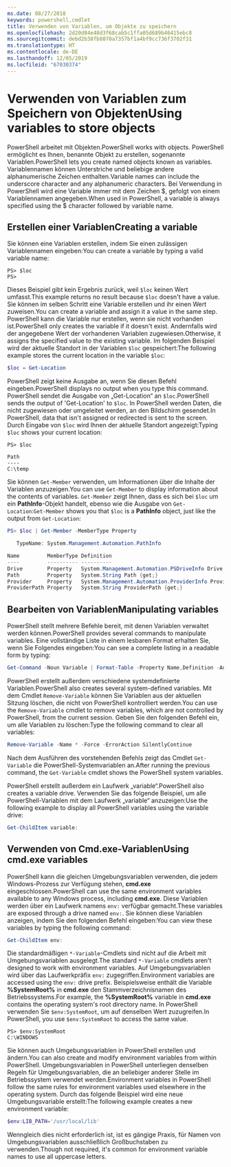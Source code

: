 ```yaml
---
ms.date: 08/27/2018
keywords: powershell,cmdlet
title: Verwenden von Variablen, um Objekte zu speichern
ms.openlocfilehash: 2d20d84e48d3f68cab5c1ffa05d689b46415ebc8
ms.sourcegitcommit: debd2b38fb8070a7357bf1a4bf9cc736f3702f31
ms.translationtype: HT
ms.contentlocale: de-DE
ms.lasthandoff: 12/05/2019
ms.locfileid: "67030374"
---
```

# <a name="using-variables-to-store-objects"></a><span data-ttu-id="ea995-103">Verwenden von Variablen zum Speichern von Objekten</span><span class="sxs-lookup"><span data-stu-id="ea995-103">Using variables to store objects</span></span>

<span data-ttu-id="ea995-104">PowerShell arbeitet mit Objekten.</span><span class="sxs-lookup"><span data-stu-id="ea995-104">PowerShell works with objects.</span></span> <span data-ttu-id="ea995-105">PowerShell ermöglicht es Ihnen, benannte Objekt zu erstellen, sogenannte Variablen.</span><span class="sxs-lookup"><span data-stu-id="ea995-105">PowerShell lets you create named objects known as variables.</span></span>
<span data-ttu-id="ea995-106">Variablennamen können Unterstriche und beliebige andere alphanumerische Zeichen enthalten.</span><span class="sxs-lookup"><span data-stu-id="ea995-106">Variable names can include the underscore character and any alphanumeric characters.</span></span> <span data-ttu-id="ea995-107">Bei Verwendung in PowerShell wird eine Variable immer mit dem Zeichen \$, gefolgt von einem Variablennamen angegeben.</span><span class="sxs-lookup"><span data-stu-id="ea995-107">When used in PowerShell, a variable is always specified using the \$ character followed by variable name.</span></span>

## <a name="creating-a-variable"></a><span data-ttu-id="ea995-108">Erstellen einer Variablen</span><span class="sxs-lookup"><span data-stu-id="ea995-108">Creating a variable</span></span>

<span data-ttu-id="ea995-109">Sie können eine Variablen erstellen, indem Sie einen zulässigen Variablennamen eingeben:</span><span class="sxs-lookup"><span data-stu-id="ea995-109">You can create a variable by typing a valid variable name:</span></span>

```
PS> $loc
PS>
```

<span data-ttu-id="ea995-110">Dieses Beispiel gibt kein Ergebnis zurück, weil `$loc` keinen Wert umfasst.</span><span class="sxs-lookup"><span data-stu-id="ea995-110">This example returns no result because `$loc` doesn't have a value.</span></span> <span data-ttu-id="ea995-111">Sie können im selben Schritt eine Variable erstellen und ihr einen Wert zuweisen.</span><span class="sxs-lookup"><span data-stu-id="ea995-111">You can create a variable and assign it a value in the same step.</span></span> <span data-ttu-id="ea995-112">PowerShell kann die Variable nur erstellen, wenn sie nicht vorhanden ist.</span><span class="sxs-lookup"><span data-stu-id="ea995-112">PowerShell only creates the variable if it doesn't exist.</span></span>
<span data-ttu-id="ea995-113">Andernfalls wird der angegebene Wert der vorhandenen Variablen zugewiesen.</span><span class="sxs-lookup"><span data-stu-id="ea995-113">Otherwise, it assigns the specified value to the existing variable.</span></span> <span data-ttu-id="ea995-114">Im folgenden Beispiel wird der aktuelle Standort in der Variablen `$loc` gespeichert:</span><span class="sxs-lookup"><span data-stu-id="ea995-114">The following example stores the current location in the variable `$loc`:</span></span>

```powershell
$loc = Get-Location
```

<span data-ttu-id="ea995-115">PowerShell zeigt keine Ausgabe an, wenn Sie diesen Befehl eingeben.</span><span class="sxs-lookup"><span data-stu-id="ea995-115">PowerShell displays no output when you type this command.</span></span> <span data-ttu-id="ea995-116">PowerShell sendet die Ausgabe von „Get-Location“ an `$loc`.</span><span class="sxs-lookup"><span data-stu-id="ea995-116">PowerShell sends the output of 'Get-Location' to `$loc`.</span></span> <span data-ttu-id="ea995-117">In PowerShell werden Daten, die nicht zugewiesen oder umgeleitet werden, an den Bildschirm gesendet.</span><span class="sxs-lookup"><span data-stu-id="ea995-117">In PowerShell, data that isn't assigned or redirected is sent to the screen.</span></span> <span data-ttu-id="ea995-118">Durch Eingabe von `$loc` wird Ihnen der aktuelle Standort angezeigt:</span><span class="sxs-lookup"><span data-stu-id="ea995-118">Typing `$loc` shows your current location:</span></span>

```
PS> $loc

Path
----
C:\temp
```

<span data-ttu-id="ea995-119">Sie können `Get-Member` verwenden, um Informationen über die Inhalte der Variablen anzuzeigen.</span><span class="sxs-lookup"><span data-stu-id="ea995-119">You can use `Get-Member` to display information about the contents of variables.</span></span> <span data-ttu-id="ea995-120">`Get-Member` zeigt Ihnen, dass es sich bei `$loc` um ein **PathInfo**-Objekt handelt, ebenso wie die Ausgabe von `Get-Location`:</span><span class="sxs-lookup"><span data-stu-id="ea995-120">`Get-Member` shows you that `$loc` is a **PathInfo** object, just like the output from `Get-Location`:</span></span>

```powershell
PS> $loc | Get-Member -MemberType Property

   TypeName: System.Management.Automation.PathInfo

Name         MemberType Definition
----         ---------- ----------
Drive        Property   System.Management.Automation.PSDriveInfo Drive {get;}
Path         Property   System.String Path {get;}
Provider     Property   System.Management.Automation.ProviderInfo Provider {...
ProviderPath Property   System.String ProviderPath {get;}
```

## <a name="manipulating-variables"></a><span data-ttu-id="ea995-121">Bearbeiten von Variablen</span><span class="sxs-lookup"><span data-stu-id="ea995-121">Manipulating variables</span></span>

<span data-ttu-id="ea995-122">PowerShell stellt mehrere Befehle bereit, mit denen Variablen verwaltet werden können.</span><span class="sxs-lookup"><span data-stu-id="ea995-122">PowerShell provides several commands to manipulate variables.</span></span> <span data-ttu-id="ea995-123">Eine vollständige Liste in einem lesbaren Format erhalten Sie, wenn Sie Folgendes eingeben:</span><span class="sxs-lookup"><span data-stu-id="ea995-123">You can see a complete listing in a readable form by typing:</span></span>

```powershell
Get-Command -Noun Variable | Format-Table -Property Name,Definition -AutoSize -Wrap
```

<span data-ttu-id="ea995-124">PowerShell erstellt außerdem verschiedene systemdefinierte Variablen.</span><span class="sxs-lookup"><span data-stu-id="ea995-124">PowerShell also creates several system-defined variables.</span></span> <span data-ttu-id="ea995-125">Mit dem Cmdlet `Remove-Variable` können Sie Variablen aus der aktuellen Sitzung löschen, die nicht von PowerShell kontrolliert werden.</span><span class="sxs-lookup"><span data-stu-id="ea995-125">You can use the `Remove-Variable` cmdlet to remove variables, which are not controlled by PowerShell, from the current session.</span></span> <span data-ttu-id="ea995-126">Geben Sie den folgenden Befehl ein, um alle Variablen zu löschen:</span><span class="sxs-lookup"><span data-stu-id="ea995-126">Type the following command to clear all variables:</span></span>

```powershell
Remove-Variable -Name * -Force -ErrorAction SilentlyContinue
```

<span data-ttu-id="ea995-127">Nach dem Ausführen des vorstehenden Befehls zeigt das Cmdlet `Get-Variable` die PowerShell-Systemvariablen an.</span><span class="sxs-lookup"><span data-stu-id="ea995-127">After running the previous command, the `Get-Variable` cmdlet shows the PowerShell system variables.</span></span>

<span data-ttu-id="ea995-128">PowerShell erstellt außerdem ein Laufwerk „variable“.</span><span class="sxs-lookup"><span data-stu-id="ea995-128">PowerShell also creates a variable drive.</span></span> <span data-ttu-id="ea995-129">Verwenden Sie das folgende Beispiel, um alle PowerShell-Variablen mit dem Laufwerk „variable“ anzuzeigen:</span><span class="sxs-lookup"><span data-stu-id="ea995-129">Use the following example to display all PowerShell variables using the variable drive:</span></span>

```powershell
Get-ChildItem variable:
```

## <a name="using-cmdexe-variables"></a><span data-ttu-id="ea995-130">Verwenden von Cmd.exe-Variablen</span><span class="sxs-lookup"><span data-stu-id="ea995-130">Using cmd.exe variables</span></span>

<span data-ttu-id="ea995-131">PowerShell kann die gleichen Umgebungsvariablen verwenden, die jedem Windows-Prozess zur Verfügung stehen, **cmd.exe** eingeschlossen.</span><span class="sxs-lookup"><span data-stu-id="ea995-131">PowerShell can use the same environment variables available to any Windows process, including **cmd.exe**.</span></span> <span data-ttu-id="ea995-132">Diese Variablen werden über ein Laufwerk namens `env:` verfügbar gemacht.</span><span class="sxs-lookup"><span data-stu-id="ea995-132">These variables are exposed through a drive named `env:`.</span></span> <span data-ttu-id="ea995-133">Sie können diese Variablen anzeigen, indem Sie den folgenden Befehl eingeben:</span><span class="sxs-lookup"><span data-stu-id="ea995-133">You can view these variables by typing the following command:</span></span>

```powershell
Get-ChildItem env:
```

<span data-ttu-id="ea995-134">Die standardmäßigen `*-Variable`-Cmdlets sind nicht auf die Arbeit mit Umgebungsvariablen ausgelegt.</span><span class="sxs-lookup"><span data-stu-id="ea995-134">The standard `*-Variable` cmdlets aren't designed to work with environment variables.</span></span> <span data-ttu-id="ea995-135">Auf Umgebungsvariablen wird über das Laufwerkpräfix `env:` zugegriffen.</span><span class="sxs-lookup"><span data-stu-id="ea995-135">Environment variables are accessed using the `env:` drive prefix.</span></span> <span data-ttu-id="ea995-136">Beispielsweise enthält die Variable **%SystemRoot%** in **cmd.exe** den Stammverzeichnisnamen des Betriebssystems.</span><span class="sxs-lookup"><span data-stu-id="ea995-136">For example, the **%SystemRoot%** variable in **cmd.exe** contains the operating system's root directory name.</span></span> <span data-ttu-id="ea995-137">In PowerShell verwenden Sie `$env:SystemRoot`, um auf denselben Wert zuzugreifen.</span><span class="sxs-lookup"><span data-stu-id="ea995-137">In PowerShell, you use `$env:SystemRoot` to access the same value.</span></span>

```
PS> $env:SystemRoot
C:\WINDOWS
```

<span data-ttu-id="ea995-138">Sie können auch Umgebungsvariablen in PowerShell erstellen und ändern.</span><span class="sxs-lookup"><span data-stu-id="ea995-138">You can also create and modify environment variables from within PowerShell.</span></span> <span data-ttu-id="ea995-139">Umgebungsvariablen in PowerShell unterliegen denselben Regeln für Umgebungsvariablen, die an beliebiger anderer Stelle im Betriebssystem verwendet werden.</span><span class="sxs-lookup"><span data-stu-id="ea995-139">Environment variables in PowerShell follow the same rules for environment variables used elsewhere in the operating system.</span></span> <span data-ttu-id="ea995-140">Durch das folgende Beispiel wird eine neue Umgebungsvariable erstellt:</span><span class="sxs-lookup"><span data-stu-id="ea995-140">The following example creates a new environment variable:</span></span>

```powershell
$env:LIB_PATH='/usr/local/lib'
```

<span data-ttu-id="ea995-141">Wenngleich dies nicht erforderlich ist, ist es gängige Praxis, für Namen von Umgebungsvariablen ausschließlich Großbuchstaben zu verwenden.</span><span class="sxs-lookup"><span data-stu-id="ea995-141">Though not required, it's common for environment variable names to use all uppercase letters.</span></span>
